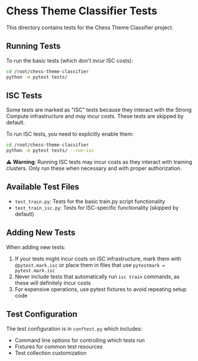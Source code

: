 # Chess Theme Classifier Tests

This directory contains tests for the Chess Theme Classifier project.

## Running Tests

To run the basic tests (which don't incur ISC costs):

```bash
cd /root/chess-theme-classifier
python -m pytest tests/
```

## ISC Tests

Some tests are marked as "ISC" tests because they interact with the Strong Compute infrastructure and may incur costs. These tests are skipped by default.

To run ISC tests, you need to explicitly enable them:

```bash
cd /root/chess-theme-classifier
python -m pytest tests/ --run-isc
```

⚠️ **Warning**: Running ISC tests may incur costs as they interact with training clusters. Only run these when necessary and with proper authorization.

## Available Test Files

- `test_train.py`: Tests for the basic train.py script functionality
- `test_train_isc.py`: Tests for ISC-specific functionality (skipped by default)

## Adding New Tests

When adding new tests:

1. If your tests might incur costs on ISC infrastructure, mark them with `@pytest.mark.isc` or place them in files that use `pytestmark = pytest.mark.isc`
2. Never include tests that automatically run `isc train` commands, as these will definitely incur costs
3. For expensive operations, use pytest fixtures to avoid repeating setup code

## Test Configuration

The test configuration is in `conftest.py` which includes:

- Command line options for controlling which tests run
- Fixtures for common test resources
- Test collection customization